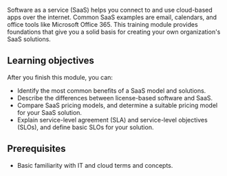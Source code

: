 Software as a service (SaaS) helps you connect to and use cloud-based apps over the internet. Common SaaS examples are email, calendars, and office tools like Microsoft Office 365. This training module provides foundations that give you a solid basis for creating your own organization's SaaS solutions.

## Learning objectives

After you finish this module, you can:
  - Identify the most common benefits of a SaaS model and solutions.
  - Describe the differences between license-based software and SaaS.
  - Compare SaaS pricing models, and determine a suitable pricing model for your SaaS solution.
  - Explain service-level agreement (SLA) and service-level objectives (SLOs), and define basic SLOs for your solution.

## Prerequisites

- Basic familiarity with IT and cloud terms and concepts.
